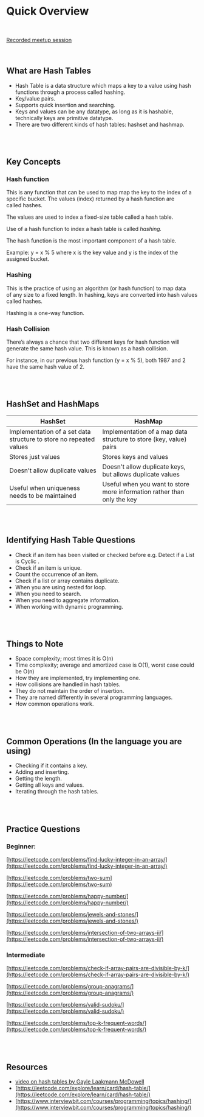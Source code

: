 

# Quick Overview

<br>

[Recorded meetup session]()

<br>

## What are Hash Tables

- Hash Table is a data structure which maps a key to a value using hash functions through a process called hashing.
- Key/value pairs.
- Supports quick insertion and searching.
- Keys and values can be any datatype, as long as it is hashable, technically keys are primitive datatype.
- There are two different kinds of hash tables: hashset and hashmap.

<br>
<br>

## Key Concepts

### **Hash function**

This is any function that can be used to map map the key to the index of a specific bucket. The values (index) returned by a hash function are called hashes. 

The values are used to index a fixed-size table called a hash table. 

Use of a hash function to index a hash table is called *hashing.*

The hash function is the most important component of a hash table. 

Example: y = x % 5
where x is the key value and y is the index of the assigned bucket.

### Hashing

This is the practice of using an algorithm (or hash function) to map data of any size to a fixed length. 
In hashing, keys are converted into hash values called hashes.

Hashing is a one-way function.

### Hash Collision

There’s always a chance that two different keys for hash function will generate the same hash value. This is known as a hash collision.

For instance, in our previous hash function (y = x % 5), both 1987 and 2 have the same hash value of 2.

<br>
<br>

## HashSet and HashMaps

| HashSet | HashMap |
| --- | --- |
| Implementation of a set data structure to store no repeated values | Implementation of a map data structure to store (key, value) pairs |
| Stores just values | Stores keys and values |
| Doesn't allow duplicate values | Doesn't allow duplicate keys, but allows duplicate values |
| Useful when uniqueness needs to be maintained  | Useful when you want to store more information rather than only the key |

<br>
<br>

## Identifying Hash Table Questions

- Check if an item has been visited or checked before e.g. Detect if a List is Cyclic .
- Check if an item is unique.
- Count the occurrence of an item.
- Check if a list or array contains duplicate.
- When you are using nested for loop.
- When you need to search.
- When you need to aggregate information.
- When working with dynamic programming.

<br>
<br>

## Things to Note

- Space complexity; most times it is O(n)
- Time complexity; average and amortized case is O(1), worst case could be O(n)
- How they are implemented, try implementing one.
- How collisions are handled in hash tables.
- They do not maintain the order of insertion.
- They are named differently in several programming languages.
- How common operations work.

<br>
<br>

## Common Operations (In the language you are using)

- Checking if it contains a key.
- Adding and inserting.
- Getting the length.
- Getting all keys and values.
- Iterating through the hash tables.

<br>
<br>

## Practice Questions

### Beginner:

[https://leetcode.com/problems/find-lucky-integer-in-an-array/](https://leetcode.com/problems/find-lucky-integer-in-an-array/)

[https://leetcode.com/problems/two-sum](https://leetcode.com/problems/two-sum)

[https://leetcode.com/problems/happy-number/](https://leetcode.com/problems/happy-number/)

[https://leetcode.com/problems/jewels-and-stones/](https://leetcode.com/problems/jewels-and-stones/)

[https://leetcode.com/problems/intersection-of-two-arrays-ii/](https://leetcode.com/problems/intersection-of-two-arrays-ii/)

### Intermediate

[https://leetcode.com/problems/check-if-array-pairs-are-divisible-by-k/](https://leetcode.com/problems/check-if-array-pairs-are-divisible-by-k/)

[https://leetcode.com/problems/group-anagrams/](https://leetcode.com/problems/group-anagrams/)

[https://leetcode.com/problems/valid-sudoku/](https://leetcode.com/problems/valid-sudoku/)

[https://leetcode.com/problems/top-k-frequent-words/](https://leetcode.com/problems/top-k-frequent-words/)

<br>
<br>

## Resources

- [video on hash tables by Gayle Laakmann McDowell](https://youtu.be/shs0KM3wKv8)
- [https://leetcode.com/explore/learn/card/hash-table/](https://leetcode.com/explore/learn/card/hash-table/)
- [https://www.interviewbit.com/courses/programming/topics/hashing/](https://www.interviewbit.com/courses/programming/topics/hashing/)
